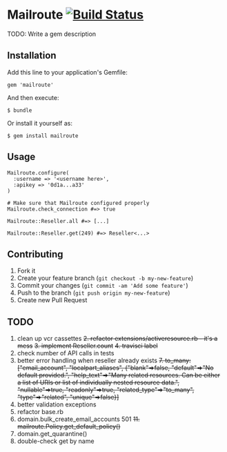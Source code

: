 # Mailroute [![Build Status](https://secure.travis-ci.org/MailRoute/mailroute_ruby.png)](http://travis-ci.org/MailRoute/mailroute_ruby)

TODO: Write a gem description

## Installation

Add this line to your application's Gemfile:

    gem 'mailroute'

And then execute:

    $ bundle

Or install it yourself as:

    $ gem install mailroute

## Usage

    Mailroute.configure(
      :username => '<username here>',
      :apikey => '0d1a...a33'
    )

    # Make sure that Mailroute configured properly
    Mailroute.check_connection #=> true

    Mailroute::Reseller.all #=> [...]

    Mailroute::Reseller.get(249) #=> Reseller<...>

## Contributing

1. Fork it
2. Create your feature branch (`git checkout -b my-new-feature`)
3. Commit your changes (`git commit -am 'Add some feature'`)
4. Push to the branch (`git push origin my-new-feature`)
5. Create new Pull Request


## TODO

1. clean up vcr cassettes
<del>2. refactor extensions/activeresource.rb - it's a mess</del>
<del>3. implement Reseller.count</del>
<del>4. travisci label</del>
5. check number of API calls in tests
6. better error handling when reseller already exists
<del>7. to_many: ["email_account", "localpart_aliases", {"blank"=>false, "default"=>"No default provided.", "help_text"=>"Many related resources. Can be either a list of URIs or list of individually nested resource data.", "nullable"=>true, "readonly"=>true, "related_type"=>"to_many", "type"=>"related", "unique"=>false}]</del>
8. better validation exceptions
9. refactor base.rb
10. domain.bulk_create_email_accounts 501
<del>11. mailroute.Policy.get_default_policy()</del>
12. domain.get_quarantine()
13. double-check get by name

